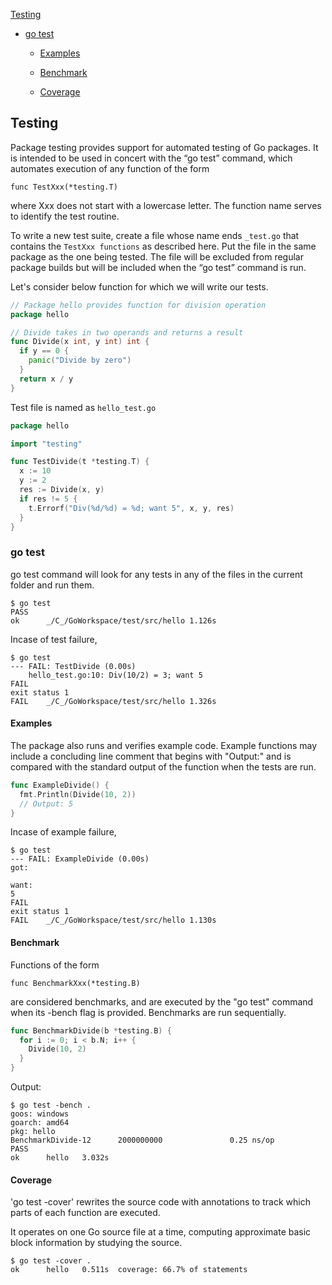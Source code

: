 [Testing](#testing)

- [go test](#go-test)

  - [Examples](#examples)

  - [Benchmark](#benchmark)

  - [Coverage](#coverage)



## Testing

Package testing provides support for automated testing of Go packages. It is intended to be used in concert with the “go test” command, which automates execution of any function of the form

``func TestXxx(*testing.T)``

where Xxx does not start with a lowercase letter. The function name serves to identify the test routine.

To write a new test suite, create a file whose name ends ``_test.go`` that contains the ``TestXxx functions`` as described here. Put the file in the same package as the one being tested. The file will be excluded from regular package builds but will be included when the “go test” command is run.

Let's consider below function for which we will write our tests.

```go
// Package hello provides function for division operation
package hello

// Divide takes in two operands and returns a result
func Divide(x int, y int) int {
  if y == 0 {
    panic("Divide by zero")
  }
  return x / y
}
```

Test file is named as `hello_test.go`

```go
package hello

import "testing"

func TestDivide(t *testing.T) {
  x := 10
  y := 2
  res := Divide(x, y)
  if res != 5 {
    t.Errorf("Div(%d/%d) = %d; want 5", x, y, res)
  }
}
```

### go test

go test command will look for any tests in any of the files in the current folder and run them.

```shell
$ go test
PASS
ok      _/C_/GoWorkspace/test/src/hello 1.126s
```

Incase of test failure,

```shell
$ go test
--- FAIL: TestDivide (0.00s)
    hello_test.go:10: Div(10/2) = 3; want 5
FAIL
exit status 1
FAIL    _/C_/GoWorkspace/test/src/hello 1.326s
```

#### Examples

The package also runs and verifies example code. Example functions may include a concluding line comment that begins with "Output:" and is compared with the standard output of the function when the tests are run.

```go
func ExampleDivide() {
  fmt.Println(Divide(10, 2))
  // Output: 5
}
```

Incase of example failure,

```shell
$ go test
--- FAIL: ExampleDivide (0.00s)
got:

want:
5
FAIL
exit status 1
FAIL    _/C_/GoWorkspace/test/src/hello 1.130s
```

#### Benchmark

Functions of the form

``func BenchmarkXxx(*testing.B)``

are considered benchmarks, and are executed by the "go test" command when its -bench flag is provided. Benchmarks are run sequentially.

```go
func BenchmarkDivide(b *testing.B) {
  for i := 0; i < b.N; i++ {
    Divide(10, 2)
  }
}
```

Output:

```shell
$ go test -bench .
goos: windows
goarch: amd64
pkg: hello
BenchmarkDivide-12      2000000000               0.25 ns/op
PASS
ok      hello   3.032s
```

#### Coverage

'go test -cover' rewrites the source code with annotations to track which parts of each function are executed. 

It operates on one Go source file at a time, computing approximate basic block information by studying the source.

```shell
$ go test -cover .
ok      hello   0.511s  coverage: 66.7% of statements
```